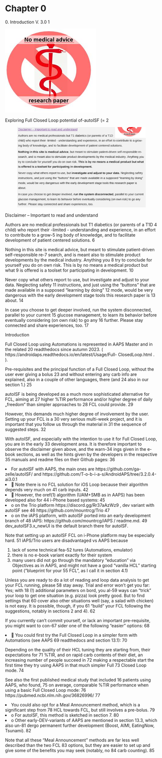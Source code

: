 # Chapter 0



<P>       0. Introduction                                                      V. 3.0 1 </P>





<img src="Bilder/00_Introduction_FCL-book.V 3.0_img_1.jpg"/>


<P>             Exploring Full Closed Loop potential of-autoISF     (=         2 </P>
<Figure>

<img src="Bilder/00_Introduction_FCL-book.V 3.0_img_2.jpg" alt=""/>
</Figure>

<P>Disclaimer – Important to read and understand </P>

<P>Authors are no medical professionals but T1 diabetics (or parents of a T1D                                  4 child) who report their -limited - understanding and experience, in an effort to contribute to a grow-5 ing body of knowledge, and to facilitate development of patient centered solutions.  6 </P>

<P>Nothing in this site is medical advice, but meant to stimulate patient-driven self-responsible re-7 search, and is meant also to stimulate product developments by the medical industry. Anything you 8 try to conclude for yourself you do on own risk. This is by no means a medical product but what 9 is offered is a toolset for participating in development.  10 </P>

<P>Never copy what others report to use, but investigate and adjust to your data. Neglecting safety 11 instructions, and just using the “buttons” that are made available in a supposed “learning by doing” 12 mode, would be very dangerous with the early development stage tools this research paper is 13 about.  14 </P>

<P>In case you choose to get deeper involved, run the system disconnected, parallel to your current 15 glucose management, to learn its behavior before eventually considering (on own risk) to go any 16 further. Please stay connected and share experiences, too. 17 </P>



<P>Introduction </P>

<P>Full Closed Loop using Automations is represented in AAPS Master and in the related 20 readthedocs since autumn 2023. (
<Link>https://androidaps.readthedocs.io/en/latest/Usage/Full-</Link>

<Link>ClosedLoop.html</Link>
. ). </P>

<P>Pre-requisites and the principal function of a Full Closed Loop, without the user ever giving a bolus 23 and without entering any carb info are explained, also in a couple of other languages, there (and 24 also in our section 1.) 25 </P>



<P>autoISF is being developed as a much more sophisticated alternative for FCL, aiming at 27 higher %TIR performance and/or higher degree of daily „freedom“ than simpler approaches to 28 FCL could  provide. 29 </P>

<P>However, this demands much higher degree of involvement by the user. Setting up your FCL is a 30 very serious multi-week project, and it is important that you follow us through the material in 31 the sequence of suggested steps. 32 </P>

<P>With autoISF, and especially with the intention to use it for Full Closed Loop, you are in the early 33 development area. It is therefore important to observe the disclaimer given above, and the warn-34 ings given in the e-book sections, as well as the hints given by the developers in the respective 35 manuals and readme files on their Github pages: 36 </P>



<li>
<LBody>For autoISF with AAPS, the main ones are 
<Link>https://github.com/ga-zelle/autoISF/</Link>
  and
<Link>https://github.com/T-o-b-i-a-s/AndroidAPS/tree/3.2.0.4-ai3.0.1</Link>
</LBody>
</li>




<li>
<LBody> Note there is no FCL solution for iOS Loop because their algorithm depends very much on 41 carb inputs.  42 </LBody>
</li>




<li>
<LBody> However, the oref(1) algorithm (UAM+SMB as in AAPS) has been developed also for          44 i-Phone based systems:  45 </LBody>
</li>


<li>
<LBody>o on the Trio platform 
<Link>https://discord.gg/Rr37aAzWz9</Link>
, dev variant with autoISF see 46 
<Link>https://github.com/mountrcg/Trio</Link>
 47 </LBody>
</li>

<li>
<LBody>o on the iAPS platform, with  autoISF ported into an early development branch of 48 iAPS: 
<Link>https://github.com/mountrcg/iAPS /</Link>
 readme.md.                                                         49 dev_autoISF3.x_newUI is the default branch there for autoISF.   </LBody>
</li>


<P>Note that setting up an autoISF FCL on i-Phone platform may be especially hard. 51 iAPS/Trio users are disadvantaged vs AAPS because  
<ol> 
<li> lack of some technical fea-52 tures (Automations,  emulator)  </li>
<li> there is no e-book variant exactly for their system </li> 
<li> many users did not go through the mandatory “education” via Objectives as in AAPS, and might not have a good “vanilla HCL” starting point (“blueprint for your 55 FCL”, as I call it in section 4.1)  </li>

</ol>

<P> Unless you are ready to do a lot of reading and loop data analysis to get your FCL running, please 58 stay away. Trial and error won’t get you far: Yes; with 18 (!) additional parameters on bord, you al-59 ways can “trick” your loop to get one situation (e.g. pizza) look pretty good. But to find settings that 60 cover also other situations well (say, a salad with chicken) is not easy. It is possible, though, if you 61 “build” your FCL following the suggestions, notably in sections 2 and 4). 62 </P>


<P>If you currently can’t commit yourself, or lack an important pre-requisite, you might want to con-67 sider one of the following “easier” options: 68 </P>


<li>
<LBody> You could first try the Full Closed Loop in a simpler form with Automations (see AAPS 69 readthedocs and section 13.1):  70 </LBody>
</li>


<P>Depending on the quality of their HCL tuning they are starting from, their expectations for 71 %TIR, and on rapid carb contents of their diet, an increasing number of people succeed in 72 making a respectable start the first time they try using AAPS in that much simpler Full 73 Closed Loop mode. 74 </P>

<P>See also the first published medical study that included 16 patients using AAPS, who found, 75 on average, comparable %TIR performance when using a basic Full Closed Loop mode: 76 
<Link>https://pubmed.ncbi.nlm.nih.gov/36826996/</Link>
 77 </P>


<li>
<LBody> You could also opt for a Meal Announcement method, which is a significant step from 78 HCL towards FCL, but still involves a pre-bolus.  79 </LBody>
</li>

<li>
<LBody>o For autoISF, this method is sketched in section 7. 80 </LBody>
</li>

<li>
<LBody>o Other early-DEV-variants of AAPS are mentioned in section 13.3, which also un-81 dergo permanent further development (Boost, AIMI, EatingNow, Tsunami). 82 </LBody>
</li>


<P>Note that all these “Meal Announcement” methods are far less well described than the two FCL 83 options, but they are easier to set up and give some of the benefits you may seek (notably, no 84 carb counting).  85 </P>
